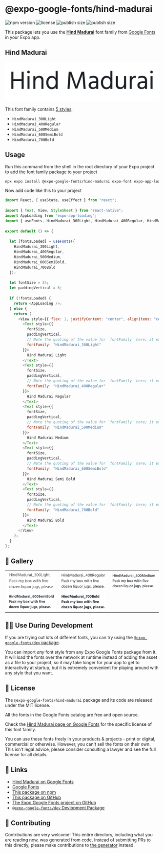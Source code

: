 # @expo-google-fonts/hind-madurai

![npm version](https://flat.badgen.net/npm/v/@expo-google-fonts/hind-madurai)
![license](https://flat.badgen.net/github/license/expo/google-fonts)
![publish size](https://flat.badgen.net/packagephobia/install/@expo-google-fonts/hind-madurai)
![publish size](https://flat.badgen.net/packagephobia/publish/@expo-google-fonts/hind-madurai)

This package lets you use the [**Hind Madurai**](https://fonts.google.com/specimen/Hind+Madurai) font family from [Google Fonts](https://fonts.google.com/) in your Expo app.

## Hind Madurai

![Hind Madurai](./font-family.png)

This font family contains [5 styles](#-gallery).

- `HindMadurai_300Light`
- `HindMadurai_400Regular`
- `HindMadurai_500Medium`
- `HindMadurai_600SemiBold`
- `HindMadurai_700Bold`

## Usage

Run this command from the shell in the root directory of your Expo project to add the font family package to your project

```sh
npx expo install @expo-google-fonts/hind-madurai expo-font expo-app-loading
```

Now add code like this to your project

```js
import React, { useState, useEffect } from "react";

import { Text, View, StyleSheet } from "react-native";
import AppLoading from "expo-app-loading";
import { useFonts, HindMadurai_300Light, HindMadurai_400Regular, HindMadurai_500Medium, HindMadurai_600SemiBold, HindMadurai_700Bold } from '@expo-google-fonts/hind-madurai';

export default () => {

  let [fontsLoaded] = useFonts({
    HindMadurai_300Light, 
    HindMadurai_400Regular, 
    HindMadurai_500Medium, 
    HindMadurai_600SemiBold, 
    HindMadurai_700Bold
  });

  let fontSize = 24;
  let paddingVertical = 6;

  if (!fontsLoaded) {
    return <AppLoading />;
  } else {
    return (
      <View style={{ flex: 1, justifyContent: "center", alignItems: "center" }}>
        <Text style={{
          fontSize,
          paddingVertical,
          // Note the quoting of the value for `fontFamily` here; it expects a string!
          fontFamily: "HindMadurai_300Light"
        }}>
          Hind Madurai Light
        </Text>
        <Text style={{
          fontSize,
          paddingVertical,
          // Note the quoting of the value for `fontFamily` here; it expects a string!
          fontFamily: "HindMadurai_400Regular"
        }}>
          Hind Madurai Regular
        </Text>
        <Text style={{
          fontSize,
          paddingVertical,
          // Note the quoting of the value for `fontFamily` here; it expects a string!
          fontFamily: "HindMadurai_500Medium"
        }}>
          Hind Madurai Medium
        </Text>
        <Text style={{
          fontSize,
          paddingVertical,
          // Note the quoting of the value for `fontFamily` here; it expects a string!
          fontFamily: "HindMadurai_600SemiBold"
        }}>
          Hind Madurai Semi Bold
        </Text>
        <Text style={{
          fontSize,
          paddingVertical,
          // Note the quoting of the value for `fontFamily` here; it expects a string!
          fontFamily: "HindMadurai_700Bold"
        }}>
          Hind Madurai Bold
        </Text>
      </View>
    );
  }
};
```

## 🔡 Gallery


||||
|-|-|-|
|![HindMadurai_300Light](./HindMadurai_300Light.ttf.png)|![HindMadurai_400Regular](./HindMadurai_400Regular.ttf.png)|![HindMadurai_500Medium](./HindMadurai_500Medium.ttf.png)||
|![HindMadurai_600SemiBold](./HindMadurai_600SemiBold.ttf.png)|![HindMadurai_700Bold](./HindMadurai_700Bold.ttf.png)|||


## 👩‍💻 Use During Development

If you are trying out lots of different fonts, you can try using the [`@expo-google-fonts/dev` package](https://github.com/expo/google-fonts/tree/master/font-packages/dev#readme).

You can import _any_ font style from any Expo Google Fonts package from it. It will load the fonts over the network at runtime instead of adding the asset as a file to your project, so it may take longer for your app to get to interactivity at startup, but it is extremely convenient for playing around with any style that you want.


## 📖 License

The `@expo-google-fonts/hind-madurai` package and its code are released under the MIT license.

All the fonts in the Google Fonts catalog are free and open source.

Check the [Hind Madurai page on Google Fonts](https://fonts.google.com/specimen/Hind+Madurai) for the specific license of this font family.

You can use these fonts freely in your products & projects - print or digital, commercial or otherwise. However, you can't sell the fonts on their own. This isn't legal advice, please consider consulting a lawyer and see the full license for all details.

## 🔗 Links

- [Hind Madurai on Google Fonts](https://fonts.google.com/specimen/Hind+Madurai)
- [Google Fonts](https://fonts.google.com/)
- [This package on npm](https://www.npmjs.com/package/@expo-google-fonts/hind-madurai)
- [This package on GitHub](https://github.com/expo/google-fonts/tree/master/font-packages/hind-madurai)
- [The Expo Google Fonts project on GitHub](https://github.com/expo/google-fonts)
- [`@expo-google-fonts/dev` Devlopment Package](https://github.com/expo/google-fonts/tree/master/font-packages/dev)

## 🤝 Contributing

Contributions are very welcome! This entire directory, including what you are reading now, was generated from code. Instead of submitting PRs to this directly, please make contributions to [the generator](https://github.com/expo/google-fonts/tree/master/packages/generator) instead.
